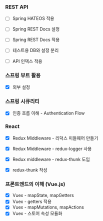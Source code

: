 ### REST API

- [ ] Spring HATEOS 적용
- [ ] Spring REST Docs 설정
- [ ] Spring REST Docs 적용
- [ ] 테스트용 DB와 설정 분리
- [ ] API 인덱스 적용



### 스프링 부트 활용

- [x] 외부 설정



### 스프링 시큐리티

- [x] 인증 흐름 이해 - Authentication Flow



### React

- [x] Redux Middleware - 리덕스 미들웨어 만들기
- [x] Redux Middleware - redux-logger 사용
- [x] Redux middleware - redux-thunk 도입
- [x] redux-thunk 작성



### 프론트엔드의 이해 (Vue.js)

- [x] Vuex - mapState, mapGetters
- [x] Vuex - getters 적용
- [x] Vuex - mapMutations, mapActions
- [x] Vuex - 스토어 속성 모듈화